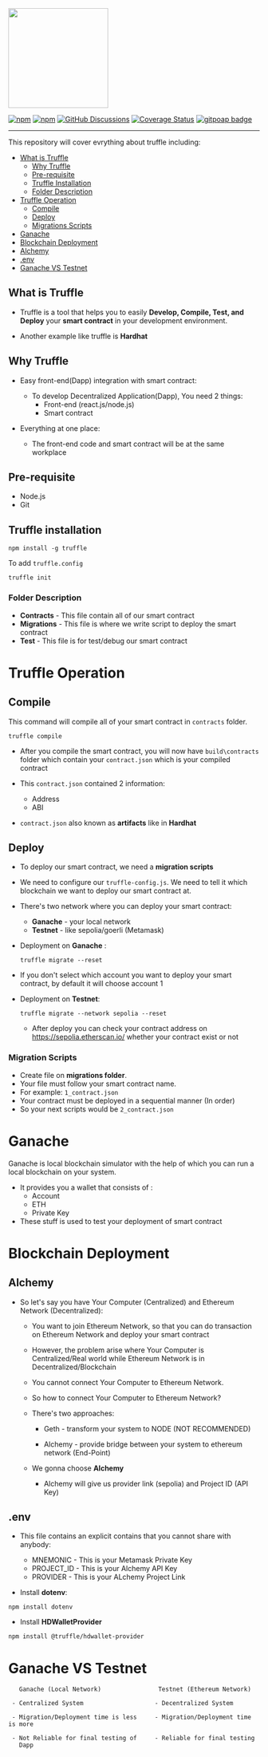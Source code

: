 <img src="https://trufflesuite.com/img/truffle-logo-dark.svg" width="200">

[![npm](https://img.shields.io/npm/v/truffle.svg)](https://www.npmjs.com/package/truffle)
[![npm](https://img.shields.io/npm/dm/truffle.svg)](https://www.npmjs.com/package/truffle)
[![GitHub Discussions](https://img.shields.io/static/v1?label=Join&message=Discussions&color=3fe0c5)](https://github.com/trufflesuite/truffle/discussions)
[![Coverage Status](https://coveralls.io/repos/github/trufflesuite/truffle/badge.svg)](https://coveralls.io/github/trufflesuite/truffle)
[![gitpoap badge](https://public-api.gitpoap.io/v1/repo/trufflesuite/truffle/badge)](https://www.gitpoap.io/gh/trufflesuite/truffle)

---

This repository will cover evrything about truffle including:

- [What is Truffle](#what-is-truffle)
  - [Why Truffle](#why-truffle)
  - [Pre-requisite](#pre-requisite)
  - [Truffle Installation](#truffle-installation)
  - [Folder Description](#folder-description)
- [Truffle Operation](#truffle-operation)
  - [Compile](#compile)
  - [Deploy](#deploy)
  - [Migrations Scripts](#migrations-scripts)
- [Ganache](#ganache)
- [Blockchain Deployment](#blockchain-deployment)
- [Alchemy](#alchemy)
- [.env](#.env)
- [Ganache VS Testnet](#ganache-vs-testnet)

## What is Truffle

- Truffle is a tool that helps you to easily **Develop, Compile, Test, and Deploy** your **smart contract** in your development environment.

- Another example like truffle is **Hardhat**

## Why Truffle

- Easy front-end(Dapp) integration with smart contract:

  - To develop Decentralized Application(Dapp), You need 2 things:
    - Front-end (react.js/node.js)
    - Smart contract

- Everything at one place:
  - The front-end code and smart contract will be at the same workplace

## Pre-requisite

- Node.js
- Git

## Truffle installation

```
npm install -g truffle
```

To add `truffle.config`

```
truffle init
```

### Folder Description

- **Contracts** - This file contain all of our smart contract
- **Migrations** - This file is where we write script to deploy the smart contract
- **Test** - This file is for test/debug our smart contract

# Truffle Operation

## Compile

This command will compile all of your smart contract in `contracts` folder.

```
truffle compile
```

- After you compile the smart contract, you will now have `build\contracts` folder which contain your `contract.json` which is your compiled contract

- This `contract.json` contained 2 information:

  - Address
  - ABI

- `contract.json` also known as **artifacts** like in **Hardhat**

## Deploy

- To deploy our smart contract, we need a **migration scripts**

- We need to configure our `truffle-config.js`. We need to tell it which blockchain we want to deploy our smart contract at.

- There's two network where you can deploy your smart contract:

  - **Ganache** - your local network
  - **Testnet** - like sepolia/goerli (Metamask)

- Deployment on **Ganache** :
  ```
  truffle migrate --reset
  ```
- If you don't select which account you want to deploy your smart contract, by default it will choose account 1

- Deployment on **Testnet**:
  ```
  truffle migrate --network sepolia --reset
  ```
  - After deploy you can check your contract address on https://sepolia.etherscan.io/ whether your contract exist or not

### Migration Scripts

- Create file on **migrations folder**.
- Your file must follow your smart contract name.
- For example: `1_contract.json`
- Your contract must be deployed in a sequential manner (In order)
- So your next scripts would be `2_contract.json`

# Ganache

Ganache is local blockchain simulator with the help of which you can run a local blockchain on your system.

- It provides you a wallet that consists of :
  - Account
  - ETH
  - Private Key
- These stuff is used to test your deployment of smart contract

# Blockchain Deployment

## Alchemy

- So let's say you have Your Computer (Centralized) and Ethereum Network (Decentralized):

  - You want to join Ethereum Network, so that you can do transaction on Ethereum Network and deploy your smart contract

  - However, the problem arise where Your Computer is Centralized/Real world while Ethereum Network is in Decentralized/Blockchain

  - You cannot connect Your Computer to Ethereum Network.

  - So how to connect Your Computer to Ethereum Network?

  - There's two approaches:

    - Geth - transform your system to NODE (NOT RECOMMENDED)

    - Alchemy - provide bridge between your system to ethereum network (End-Point)

  - We gonna choose **Alchemy**
    - Alchemy will give us provider link (sepolia) and Project ID (API Key)

## .env

- This file contains an explicit contains that you cannot share with anybody:

  - MNEMONIC - This is your Metamask Private Key
  - PROJECT_ID - This is your Alchemy API Key
  - PROVIDER - This is your ALchemy Project Link

- Install **dotenv**:

```
npm install dotenv
```

- Install **HDWalletProvider**

```
npm install @truffle/hdwallet-provider
```

# Ganache VS Testnet

```
   Ganache (Local Network)                Testnet (Ethereum Network)

 - Centralized System                    - Decentralized System

 - Migration/Deployment time is less     - Migration/Deployment time is more

 - Not Reliable for final testing of     - Reliable for final testing
   Dapp
```
